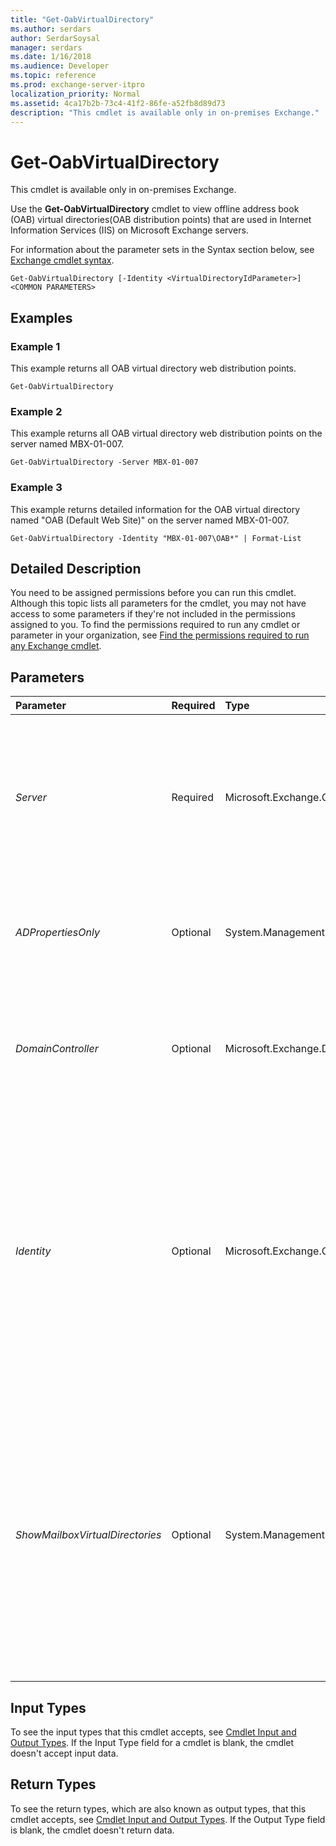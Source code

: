 ```yaml
---
title: "Get-OabVirtualDirectory"
ms.author: serdars
author: SerdarSoysal
manager: serdars
ms.date: 1/16/2018
ms.audience: Developer
ms.topic: reference
ms.prod: exchange-server-itpro
localization_priority: Normal
ms.assetid: 4ca17b2b-73c4-41f2-86fe-a52fb8d89d73
description: "This cmdlet is available only in on-premises Exchange."
---
```


# Get-OabVirtualDirectory

This cmdlet is available only in on-premises Exchange. 
  
Use the **Get-OabVirtualDirectory** cmdlet to view offline address book (OAB) virtual directories(OAB distribution points) that are used in Internet Information Services (IIS) on Microsoft Exchange servers.
  
For information about the parameter sets in the Syntax section below, see [Exchange cmdlet syntax](https://technet.microsoft.com/library/bb123552.aspx). 
  
```
Get-OabVirtualDirectory [-Identity <VirtualDirectoryIdParameter>] <COMMON PARAMETERS>

```

## Examples
<a name="Examples"> </a>

### Example 1

This example returns all OAB virtual directory web distribution points.
  
```
Get-OabVirtualDirectory
```

### Example 2

This example returns all OAB virtual directory web distribution points on the server named MBX-01-007.
  
```
Get-OabVirtualDirectory -Server MBX-01-007
```

### Example 3

This example returns detailed information for the OAB virtual directory named "OAB (Default Web Site)" on the server named MBX-01-007.
  
```
Get-OabVirtualDirectory -Identity "MBX-01-007\OAB*" | Format-List
```

## Detailed Description
<a name="DetailedDescription"> </a>

You need to be assigned permissions before you can run this cmdlet. Although this topic lists all parameters for the cmdlet, you may not have access to some parameters if they're not included in the permissions assigned to you. To find the permissions required to run any cmdlet or parameter in your organization, see [Find the permissions required to run any Exchange cmdlet](https://technet.microsoft.com/library/mt432940.aspx).
  
## Parameters
<a name="DetailedDescription"> </a>

|**Parameter**|**Required**|**Type**|**Description**|
|:-----|:-----|:-----|:-----|
| _Server_ <br/> |Required  <br/> |Microsoft.Exchange.Configuration.Tasks.ServerIdParameter  <br/> | The _Server_ parameter specifies the Exchange server that hosts the virtual directory. You can use any value that uniquely identifies the server. For example: <br/>  Name <br/>  FQDN <br/>  Distinguished name (DN) <br/> **ExchangeLegacyDN** <br/>  You can't use the _Server_ and _Identity_ parameters in the same command. <br/> |
| _ADPropertiesOnly_ <br/> |Optional  <br/> |System.Management.Automation.SwitchParameter  <br/> |The _ADPropertiesOnly_ switch specifies whether to return only the properties about the virtual directory stored in Active Directory. The properties stored in the Internet Information Services (IIS) metabase aren't returned. <br/> |
| _DomainController_ <br/> |Optional  <br/> |Microsoft.Exchange.Data.Fqdn  <br/> |The _DomainController_ parameter specifies the domain controller that's used by this cmdlet to read data from or write data to Active Directory. You identify the domain controller by its fully qualified domain name (FQDN). For example, `dc01.contoso.com`.  <br/> |
| _Identity_ <br/> |Optional  <br/> |Microsoft.Exchange.Configuration.Tasks.VirtualDirectoryIdParameter  <br/> | The _Identity_ parameter specifies the virtual directory that you want to view. <br/>  You can use any value that uniquely identifies the virtual directory. For example: <br/>  Name or `<Server>\Name` <br/>  Distinguished name (DN) <br/>  GUID <br/>  The **Name** value uses the syntax " `<VirtualDirectoryName> (<WebsiteName>)`" from the properties of the virtual directory. You can specify the wildcard character (*) instead of the default website by using the syntax  `<VirtualDirectoryName>*`.  <br/>  You can't use the _Identity_ and _Server_ parameters in the same command. <br/> |
| _ShowMailboxVirtualDirectories_ <br/> |Optional  <br/> |System.Management.Automation.SwitchParameter  <br/> |The _ShowMailboxVirtualDirectories_ switch shows information about backend virtual directories on Mailbox servers. You don't need to specify a value with this switch. <br/> By default, this cmdlet shows information about virtual directories in the Client Access services on Mailbox servers. Client connections are proxied from the Client Access services on Mailbox servers to the backend services on Mailbox servers. Clients don't connect directly to the backend services.  <br/> We recommend that you use this parameter only under the direction of Microsoft Customer Service and Support.  <br/> |
   
## Input Types
<a name="InputTypes"> </a>

To see the input types that this cmdlet accepts, see [Cmdlet Input and Output Types](http://go.microsoft.com/fwlink/p/?linkId=616387). If the Input Type field for a cmdlet is blank, the cmdlet doesn't accept input data. 
  
## Return Types
<a name="ReturnTypes"> </a>

To see the return types, which are also known as output types, that this cmdlet accepts, see [Cmdlet Input and Output Types](http://go.microsoft.com/fwlink/p/?linkId=616387). If the Output Type field is blank, the cmdlet doesn't return data. 
  

